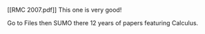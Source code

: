 [[RMC 2007.pdf]]
This one is very good!

Go to Files then SUMO there 12 years of papers featuring Calculus.